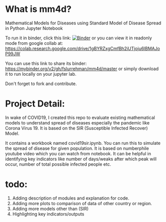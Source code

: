 # What is mm4d?
Mathematical Models for Diseases using Standard Model of Disease Spread in Python Jupyter Notebook

To run it in binder, click this link: [![Binder](https://mybinder.org/badge_logo.svg)](https://mybinder.org/v2/gh/fslurrehman/mm4d/master)
or
you can view it in readonly mode from google collab at: https://colab.research.google.com/drive/1gBYRZxgCmfBh2iUTjoju6lBMAJoP99JW

You can use this link to share its binder: https://mybinder.org/v2/gh/fslurrehman/mm4d/master
or simply download it to run locally on your jupyter lab. 


Don't forget to fork and contribute. 

# Project Detail:
In wake of COVID19, I created this repo to evaluate existing mathematical models to understand spread of diseases especially the pandemic like Corona Virus 19. It is based on the SIR (Susceptible Infected Recover) Model.

It contains a workbook named covid19sir.ipynb. You can run this to simulate the spread of disease for given population.  It is based on numberphile youtube video which you can watch from notebook. It can be helpful in identifying key indicators like number of days/weaks after which peak will occur, number of total possible infected people etc. 

# todo:
1. Adding description of modules and explanation for code. 
2. Adding more plots to comparison of data of other country or region.
3. Adding more models other than (SIR)
4. Highlighting key indicators/outputs
